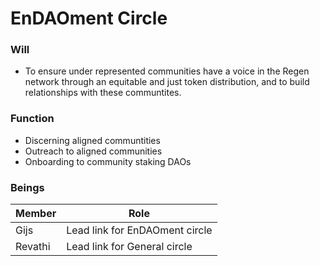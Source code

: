 # EnDAOment Circle

### Will
- To ensure under represented communities have a voice in the Regen network through an equitable and just token distribution, and to build relationships with these communtites. 

### Function
- Discerning aligned communtities
- Outreach to aligned communities
- Onboarding to community staking DAOs

### Beings
| Member | Role |
|---|---|
| Gijs | Lead link for EnDAOment circle |
| Revathi | Lead link for General circle |


